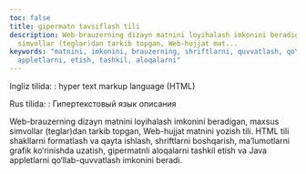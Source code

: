 ```yaml
---
toc: false
title: gipermatn tavsiflash tili
description: Web-brauzerning dizayn matnini loyihalash imkonini beradigan, maxsus
  simvollar (teglar)dan tarkib topgan, Web-hujjat mat...
keywords: "matnini, imkonini, brauzerning, shriftlarni, quvvatlash, qo\u2018llab,
  appletlarni, etish, tashkil, aloqalarni"
---
```


Ingliz tilida:
:   hyper text markup language (HTML)

Rus tilida:
:   Гипертекстовый язык описания

Web-brauzerning dizayn matnini loyihalash imkonini beradigan, maxsus simvollar (teglar)dan tarkib topgan, Web-hujjat matnini yozish tili. HTML tili shakllarni formatlash va qayta ishlash, shriftlarni boshqarish, ma’lumotlarni grafik ko‘rinishda uzatish, gipermatnli aloqalarni tashkil etish va Java appletlarni qo‘llab-quvvatlash imkonini beradi.